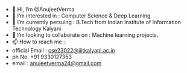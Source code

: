 - 👋 Hi, I’m @AnujeetVerma
- 👀 I’m interested in : Computer Science & Deep Learning 
- 🌱 I’m currently persuing : B.Tech from Indian Institute of Information Technology Kalyani 
- 💞️ I’m looking to collaborate on : Machine learning projects.
- 📫 How to reach me :
- official Email : cse23022@iiitkalyani.ac.in
- ph No. +91 9330127353
- email : anujeetverma24@gmail.com


<!---
anujeetverma/anujeetverma is a ✨ special ✨ repository because its `README.md` (this file) appears on your GitHub profile.
You can click the Preview link to take a look at your changes.
--->
